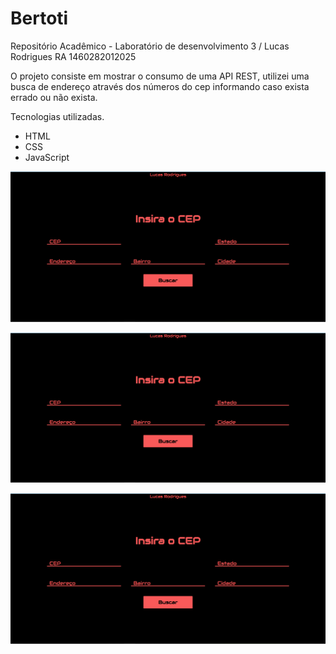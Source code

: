# Bertoti
Repositório Acadêmico - Laboratório de desenvolvimento 3 / Lucas Rodrigues RA 1460282012025

O projeto consiste em mostrar o consumo de uma API REST, utilizei uma busca de endereço através dos números do cep informando caso exista errado ou não exista.

Tecnologias utilizadas.

- HTML
- CSS
- JavaScript



![slide1](https://github.com/LucasMonteiiroo/Bertoti/blob/7e35769b676a541e3db56b7f6a89c007c0f0cd43/ProjetoAPI/API/API/labbd1.PNG)


![slide1](https://github.com/LucasMonteiiroo/Bertoti/blob/7e35769b676a541e3db56b7f6a89c007c0f0cd43/ProjetoAPI/API/API/labbd1.PNG)


![slide1](https://github.com/LucasMonteiiroo/Bertoti/blob/7e35769b676a541e3db56b7f6a89c007c0f0cd43/ProjetoAPI/API/API/labbd1.PNG)
